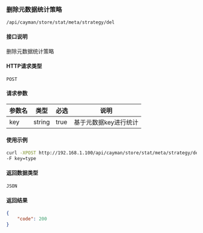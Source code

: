 ### 删除元数据统计策略
`/api/cayman/store/stat/meta/strategy/del`

#### 接口说明
删除元数据统计策略

#### HTTP请求类型
`POST`

#### 请求参数
|参数名|类型|必选|说明|
|--|--|--|--|
|key|string|true|基于元数据key进行统计|

#### 使用示例
```sh
curl -XPOST http://192.168.1.100/api/cayman/store/stat/meta/strategy/del\
-F key=type
```

#### 返回数据类型
`JSON`

#### 返回结果
```json
{
	"code":	200
}
```
